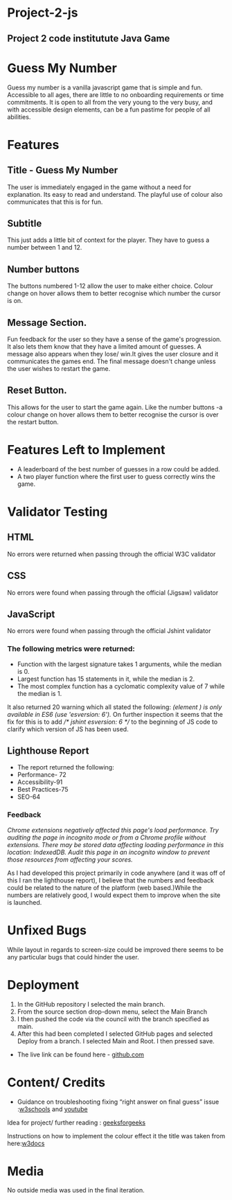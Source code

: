 # Project-2-js
## Project 2 code institutute Java Game

# Guess My Number
Guess my number is a vanilla javascript game that is simple and fun. Accessible to all ages, there are little to no onboarding requirements or time commitments. It is open to all from the very young to the very busy, and with accessible design elements, can be a fun pastime for people of all abilities.

# Features

## Title - Guess My Number
The user is immediately engaged in the game without a need for explanation. Its easy to read and understand. The playful use of colour also communicates that this is for fun.

## Subtitle
This just adds a little bit of context for the player. They have to guess a number between 1 and 12.

## Number buttons 
The buttons numbered 1-12 allow the user to make either choice. Colour change on hover allows them to better recognise which number the cursor is on.

## Message Section.
Fun feedback for the user so they have a sense of the game's progression. It also lets them know that they have a limited amount of guesses. 
A message also appears when they lose/ win.It gives the user closure and it communicates the games end. The final message doesn't change unless the user wishes to restart the game.

## Reset Button. 
This allows for the user to start the game again. Like the number buttons -a colour change on hover allows them to better recognise the cursor is over the restart button.

# Features Left to Implement
* A leaderboard of the best number of guesses in a row could be added. 
* A two player function where the first user to guess correctly wins the game.

# Validator Testing

## HTML
No errors were returned when passing through the official W3C validator

## CSS
No errors were found when passing through the official (Jigsaw) validator

## JavaScript
No errors were found when passing through the official Jshint validator

### The following metrics were returned:
* Function with the largest signature takes 1 arguments, while the median is 0.
* Largest function has 15 statements in it, while the median is 2.
* The most complex function has a cyclomatic complexity value of 7 while the median is 1.

It also returned 20 warning which all stated the following: _(element ) is only available in ES6 (use 'esversion: 6')._
On further inspection it seems that the fix for this is to add _/* jshint esversion: 6 */_ to the beginning of JS code to clarify which version of JS has been used.

## Lighthouse Report
* The report returned the following:
* Performance- 72
* Accessibility-91
* Best Practices-75
* SEO-64
  
### Feedback
_Chrome extensions negatively affected this page's load performance. Try auditing the page in incognito mode or from a Chrome profile without extensions.
There may be stored data affecting loading performance in this location: IndexedDB. Audit this page in an incognito window to prevent those resources from affecting your scores._

As I had developed this project primarily in code anywhere (and it was off of this I ran the lighthouse report), I believe that the numbers and feedback could be related to the nature of the platform (web based.)While the numbers are relatively good, I would expect them to improve when the site is launched.

# Unfixed Bugs
While layout in regards to screen-size could be improved there seems to be any particular bugs that could hinder the user.

# Deployment
1. In the GitHub repository I selected the main branch.
2. From the source section drop-down menu, select the Main Branch
3. I then pushed the code via the council with the branch specified as main.
4. After this had been completed I selected GitHub pages and selected Deploy from a branch. I selected Main and Root. I then pressed save.

* The live link can be found here - [github.com](https://github.com/MarMar793/Project-2-js.git)

# Content/ Credits
* Guidance on troubleshooting fixing “right answer on final guess” issue :[w3schools](https://www.w3schools.com/js/js_if_else.asp)  and [youtube](https://www.youtube.com/watch?v=wT-1T7Ws5qY)


Idea for project/ further reading : [geeksforgeeks](https://www.geeksforgeeks.org/number-guessing-game-using-javascript/)


Instructions on how to implement the colour effect it the title was taken from here:[w3docs](https://www.w3docs.com/snippets/css/how-to-create-a-multicolor-text-in-html-and-css.html)

# Media
No outside media was used in the final iteration.

